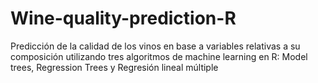 # Wine-quality-prediction-R
Predicción de la calidad de los vinos en base a variables relativas a su composición utilizando tres algoritmos de machine learning en R: Model trees, Regression Trees y Regresión lineal múltiple
